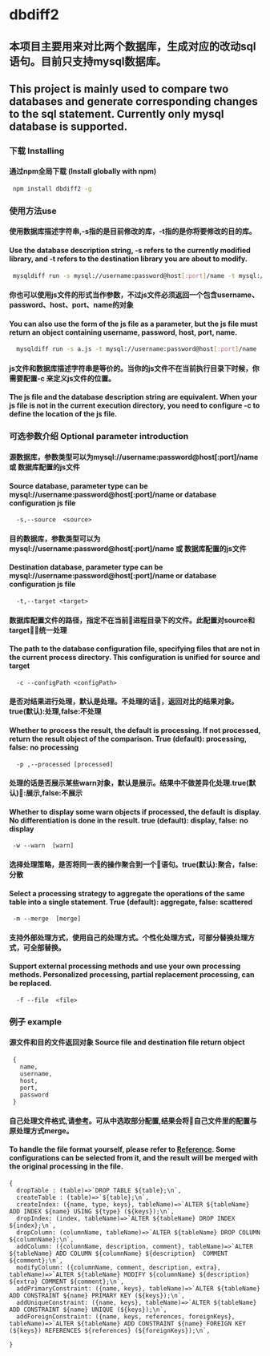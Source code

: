 # dbdiff2
 
   ## 本项目主要用来对比两个数据库，生成对应的改动sql语句。目前只支持mysql数据库。
   ## This project is mainly used to compare two databases and generate corresponding changes to the sql statement. Currently only mysql database is supported.

   ### 下载 Installing
   #### 通过npm全局下载 (Install globally with npm)
   ```bash
    npm install dbdiff2 -g
   ``` 
   ### 使用方法use
   #### 使用数据库描述字符串,-s指的是目前修改的库，-t指的是你将要修改的目的库。
   #### Use the database description string, -s refers to the currently modified library, and -t refers to the destination library you are about to modify.

   ```bash
    mysqldiff run -s mysql://username:password@host[:port]/name -t mysql://username:password@host[:port]/name
  ```
   #### 你也可以使用js文件的形式当作参数，不过js文件必须返回一个包含username、password、host、port、name的对象
   #### You can also use the form of the js file as a parameter, but the js file must return an object containing username, password, host, port, name.
  
  ```bash
    mysqldiff run -s a.js -t mysql://username:password@host[:port]/name
  ```

  #### js文件和数据库描述字符串是等价的。当你的js文件不在当前执行目录下时候，你需要配置-c 来定义js文件的位置。
  #### The js file and the database description string are equivalent. When your js file is not in the current execution directory, you need to configure -c to define the location of the js file.

  ### 可选参数介绍 Optional parameter introduction
    
  #### 源数据库，参数类型可以为mysql://username:password@host[:port]/name 或 数据库配置的js文件
  #### Source database, parameter type can be mysql://username:password@host[:port]/name or database configuration js file
  ```
    -s,--source  <source>  
  ```

  #### 目的数据库，参数类型可以为 mysql://username:password@host[:port]/name 或 数据库配置的js文件
  #### Destination database, parameter type can be mysql://username:password@host[:port]/name or database configuration js file
  ```
    -t,--target <target>
  ```  

  #### 数据库配置文件的路径，指定不在当前进程目录下的文件。此配置对source和target统一处理
  #### The path to the database configuration file, specifying files that are not in the current process directory. This configuration is unified for source and target
  ```
    -c --configPath <configPath>
  ```  
  #### 是否对结果进行处理，默认是处理。不处理的话，返回对比的结果对象。true(默认):处理,false:不处理
  #### Whether to process the result, the default is processing. If not processed, return the result object of the comparison. True (default): processing, false: no processing
  ```  
    -p ,--processed [processed] 
  ```  

  #### 处理的话是否展示某些warn对象，默认是展示。结果中不做差异化处理.true(默认):展示,false:不展示
  #### Whether to display some warn objects if processed, the default is display. No differentiation is done in the result. true (default): display, false: no display
   ```
    -w --warn  [warn] 
  ```

   #### 选择处理策略，是否将同一表的操作聚合到一个语句。true(默认):聚合，false:分散
   #### Select a processing strategy to aggregate the operations of the same table into a single statement. True (default): aggregate, false: scattered
   ```
    -m --merge  [merge]
   ``` 

  #### 支持外部处理方式，使用自己的处理方式。个性化处理方式，可部分替换处理方式，可全部替换。
  #### Support external processing methods and use your own processing methods. Personalized processing, partial replacement processing, can be replaced.
  ```
    -f --file  <file>
  ```  


  ### 例子 example

  #### 源文件和目的文件返回对象 Source file and destination file return object

  ```
   {
     name,
     username,
     host,
     port,
     password
   }
  ```

  #### 自己处理文件格式,请[参考](https://github.com/mybediffcult/mysqldiff/blob/master/lib/common/func.js)。可从中选取部分配置,结果会将自己文件里的配置与原处理方式merge。
  #### To handle the file format yourself, please refer to [Reference](https://github.com/mybediffcult/mysqldiff/blob/master/lib/common/func.js). Some configurations can be selected from it, and the result will be merged with the original processing in the file.

  ```
  {
    dropTable : (table)=>`DROP TABLE ${table};\n`,
    createTable : (table)=>`${table};\n`,
    createIndex: ({name, type, keys}, tableName)=>`ALTER ${tableName} ADD INDEX ${name} USING ${type} (${keys});\n`,
    dropIndex: (index, tableName)=>`ALTER ${tableName} DROP INDEX ${index};\n`,
    dropColumn: (columnName, tableName)=>`ALTER ${tableName} DROP COLUMN ${columnName};\n`,
    addColumn: ({columnName, description, comment}, tableName)=>`ALTER ${tableName} ADD COLUMN ${columnName} ${description}  COMMENT ${comment};\n`,
    modifyColumn: ({columnName, comment, description, extra}, tableName)=>`ALTER ${tableName} MODIFY ${columnName} ${description} ${extra} COMMENT ${comment};\n`,
    addPrimaryConstraint: ({name, keys}, tableName)=>`ALTER ${tableName} ADD CONSTRAINT ${name} PRIMARY KEY (${keys});\n`,
    addUniqueConstraint: ({name, keys}, tableName)=>`ALTER ${tableName} ADD CONSTRAINT ${name} UNIQUE (${keys});\n`,
    addForeignConstraint: ({name, keys, references, foreignKeys}, tableName)=>`ALTER ${tableName} ADD CONSTRAINT ${name} FOREIGN KEY (${keys}) REFERENCES ${references} (${foreignKeys});\n`,

  }
  ```


